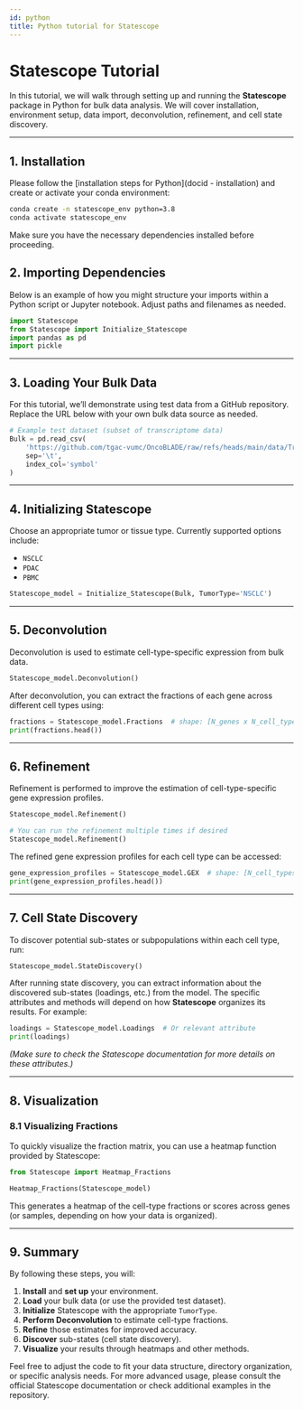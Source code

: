 ```yaml
---
id: python
title: Python tutorial for Statescope
---
```




# Statescope Tutorial

In this tutorial, we will walk through setting up and running the **Statescope** package in Python for bulk data analysis. We will cover installation, environment setup, data import, deconvolution, refinement, and cell state discovery.

---

## 1. Installation

Please follow the [installation steps for Python](docid - installation) and create or activate your conda environment:

```bash
conda create -n statescope_env python=3.8
conda activate statescope_env
```

Make sure you have the necessary dependencies installed before proceeding.



## 2. Importing Dependencies

Below is an example of how you might structure your imports within a Python script or Jupyter notebook. Adjust paths and filenames as needed.

```python
import Statescope
from Statescope import Initialize_Statescope
import pandas as pd
import pickle
```

---

## 3. Loading Your Bulk Data

For this tutorial, we’ll demonstrate using test data from a GitHub repository. 
Replace the URL below with your own bulk data source as needed.

```python
# Example test dataset (subset of transcriptome data)
Bulk = pd.read_csv(
    'https://github.com/tgac-vumc/OncoBLADE/raw/refs/heads/main/data/Transcriptome_matrix_subset.txt',
    sep='\t',
    index_col='symbol'
)
```

---

## 4. Initializing Statescope

Choose an appropriate tumor or tissue type. Currently supported options include:
- `NSCLC`  
- `PDAC`  
- `PBMC`  

```python
Statescope_model = Initialize_Statescope(Bulk, TumorType='NSCLC')
```

---

## 5. Deconvolution

Deconvolution is used to estimate cell-type-specific expression from bulk data.

```python
Statescope_model.Deconvolution()
```

After deconvolution, you can extract the fractions of each gene across different cell types using:

```python
fractions = Statescope_model.Fractions  # shape: [N_genes x N_cell_types]
print(fractions.head())
```

---

## 6. Refinement

Refinement is performed to improve the estimation of cell-type-specific gene expression profiles.

```python
Statescope_model.Refinement()

# You can run the refinement multiple times if desired
Statescope_model.Refinement()
```

The refined gene expression profiles for each cell type can be accessed:

```python
gene_expression_profiles = Statescope_model.GEX  # shape: [N_cell_types x N_genes]
print(gene_expression_profiles.head())
```

---

## 7. Cell State Discovery

To discover potential sub-states or subpopulations within each cell type, run:

```python
Statescope_model.StateDiscovery()
```

After running state discovery, you can extract information about the discovered sub-states (loadings, etc.) from the model. The specific attributes and methods will depend on how **Statescope** organizes its results. For example:

```python
loadings = Statescope_model.Loadings  # Or relevant attribute
print(loadings)
```

*(Make sure to check the Statescope documentation for more details on these attributes.)*

---

## 8. Visualization

### 8.1 Visualizing Fractions

To quickly visualize the fraction matrix, you can use a heatmap function provided by Statescope:

```python
from Statescope import Heatmap_Fractions

Heatmap_Fractions(Statescope_model)
```

This generates a heatmap of the cell-type fractions or scores across genes (or samples, depending on how your data is organized).

---

## 9. Summary

By following these steps, you will:

1. **Install** and **set up** your environment.  
2. **Load** your bulk data (or use the provided test dataset).  
3. **Initialize** Statescope with the appropriate `TumorType`.  
4. **Perform Deconvolution** to estimate cell-type fractions.  
5. **Refine** those estimates for improved accuracy.  
6. **Discover** sub-states (cell state discovery).  
7. **Visualize** your results through heatmaps and other methods.

Feel free to adjust the code to fit your data structure, directory organization, or specific analysis needs. For more advanced usage, please consult the official Statescope documentation or check additional examples in the repository.

